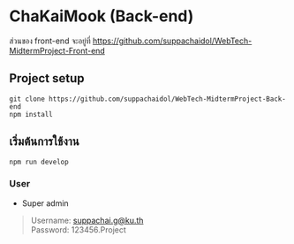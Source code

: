 # ChaKaiMook (Back-end)
ส่วนของ front-end จะอยู่ที่ https://github.com/suppachaidol/WebTech-MidtermProject-Front-end

## Project setup
```
git clone https://github.com/suppachaidol/WebTech-MidtermProject-Back-end
npm install
```
## เริ่มต้นการใช้งาน
```
npm run develop
```
### User
 - Super admin
  > Username: suppachai.g@ku.th <br>
  > Password: 123456.Project

